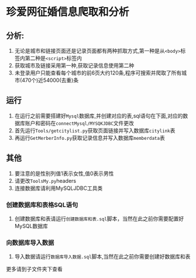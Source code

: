 # 珍爱网征婚信息爬取和分析


## 分析: 
  1. 无论是城市和链接页面还是记录页面都有两种抓取方式,第一种是从`<body>`标签内第二种是`<script>`标签内  
  2. 获取城市及链接采用第一种,获取记录信息使用第二种
  3. 未登录用户只能查看每个城市的前6页大约120条,程序可搜索并爬取了所有城市(470个)近54000(去重)条
    
## 运行
1. 在运行之前需要搭建好`Mysql`数据库,并创建对应的表,sql语句在下面,对应的数据库账户和密码在`connectMysql/MYSQKJDBC`文件更改
2. 首先运行`Tools/getcitylist.py`获取页面链接并写入数据库`citylink`表
3. 再运行`GetMerberInfo.py`获取记录信息并写入数据库`memberdata`表


## 其他
1. 要注意的是性别列值1表示女性,值0表示男性
2. 请更改`ToolsMy.py`headers
3. 连接数据库请利用MySQLJDBC工具类


### 创建数据库和表格SQL语句
1. 创建数据库和表请运行`创建数据库和表.sql`脚本，当然在此之前你需要配置好MySQL数据库

### 向数据库导入数据
1. 导入数据请运行`数据库导入数据.sql`脚本,当然在此之前你需要创建好数据库和表


更多请到子文件夹下查看